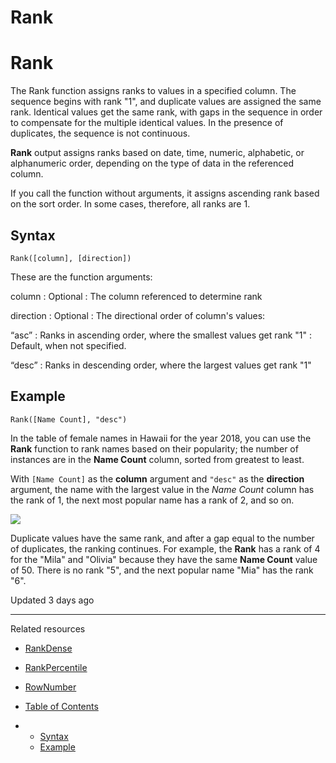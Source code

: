 # Rank

# Rank

The Rank function assigns ranks to values in a specified column. The sequence begins with rank "1", and duplicate values are assigned the same rank. Identical values get the same rank, with gaps in the sequence in order to compensate for the multiple identical values. In the presence of duplicates, the sequence is not continuous.

**Rank** output assigns ranks based on date, time, numeric, alphabetic, or alphanumeric order, depending on the type of data in the referenced column.

If you call the function without arguments, it assigns ascending rank based on the sort order. In some cases, therefore, all ranks are 1.

## Syntax

```
Rank([column], [direction])
```

These are the function arguments:

column
:   Optional
:   The column referenced to determine rank

direction
:   Optional
:   The directional order of column's values:

“asc”
:   Ranks in ascending order, where the smallest values get rank "1"
:   Default, when not specified.

“desc”
:   Ranks in descending order, where the largest values get rank "1"

## Example

```
Rank([Name Count], "desc")
```

In the table of female names in Hawaii for the year 2018, you can use the **Rank** function to rank names based on their popularity; the number of instances are in the **Name Count** column, sorted from greatest to least.

With `[Name Count]` as the **column** argument and `"desc"` as the **direction** argument, the name with the largest value in the *Name Count* column has the rank of 1, the next most popular name has a rank of 2, and so on.

![](https://files.readme.io/5161b87-kk.png)

Duplicate values have the same rank, and after a gap equal to the number of duplicates, the ranking continues. For example, the **Rank** has a rank of 4 for the "Mila" and "Olivia" because they have the same **Name Count** value of 50. There is no rank "5", and the next popular name "Mia" has the rank "6".

Updated 3 days ago

---

Related resources

* [RankDense](/docs/rankdense)
* [RankPercentile](/docs/rankpercentile)
* [RowNumber](/docs/rownumber)

* [Table of Contents](#)
* + [Syntax](#syntax)
  + [Example](#example)